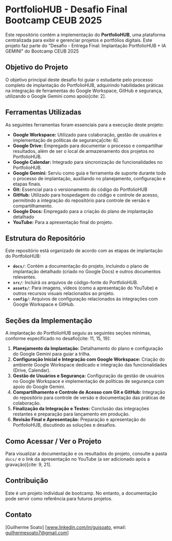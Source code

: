 # PortfolioHUB - Desafio Final Bootcamp CEUB 2025

Este repositório contém a implementação do **PortfolioHUB**, uma plataforma centralizada para exibir e gerenciar projetos e portfólios digitais. Este projeto faz parte do "Desafio - Entrega Final: Implantação PortfolioHUB + IA GEMINI" do Bootcamp CEUB 2025

## Objetivo do Projeto

O objetivo principal deste desafio foi guiar o estudante pelo processo completo de implantação do PortfolioHUB, adquirindo habilidades práticas na integração de ferramentas do Google Workspace, GitHub e segurança, utilizando o Google Gemini como apoio[cite: 2].

## Ferramentas Utilizadas

As seguintes ferramentas foram essenciais para a execução deste projeto:

* **Google Workspace:** Utilizado para colaboração, gestão de usuários e implementação de políticas de segurança[cite: 6].
* **Google Drive:** Empregado para documentar o processo e compartilhar resultados, além de ser o local de armazenamento dos projetos no PortfolioHUB.
* **Google Calendar:** Integrado para sincronização de funcionalidades no PortfolioHUB.
* **Google Gemini:** Serviu como guia e ferramenta de suporte durante todo o processo de implantação, auxiliando no planejamento, configuração e etapas finais.
* **Git:** Essencial para o versionamento do código do PortfolioHUB
* **GitHub:** Utilizado para hospedagem do código e controle de acesso, permitindo a integração do repositório para controle de versão e compartilhamento.
* **Google Docs:** Empregado para a criação do plano de implantação detalhado
* **YouTube:** Para a apresentação final do projeto.

## Estrutura do Repositório

Este repositório está organizado de acordo com as etapas de implantação do PortfolioHUB:

* **`docs/`**: Contém a documentação do projeto, incluindo o plano de implantação detalhado (criado no Google Docs) e outros documentos relevantes.
* **`src/`**: Incluirá os arquivos de código-fonte do PortfolioHUB.
* **`assets/`**: Para imagens, vídeos (como a apresentação do YouTube) e outros recursos visuais relacionados ao projeto.
* **`config/`**: Arquivos de configuração relacionados às integrações com Google Workspace e GitHub.

## Seções da Implementação

A implantação do PortfolioHUB seguiu as seguintes seções mínimas, conforme especificado no desafio[cite: 11, 15, 19]:

1.  **Planejamento da Implantação:** Detalhamento do plano e configuração do Google Gemini para guiar a trilha.
2.  **Configuração Inicial e Integração com Google Workspace:** Criação do ambiente Google Workspace dedicado e integração das funcionalidades (Drive, Calendar).
3.  **Gestão de Usuários e Segurança:** Configuração da gestão de usuários no Google Workspace e implementação de políticas de segurança com apoio do Google Gemini.
4.  **Compartilhamento e Controle de Acesso com Git e GitHub:** Integração do repositório para controle de versão e documentação das práticas de colaboração.
5.  **Finalização da Integração e Testes:** Conclusão das integrações restantes e preparação para lançamento em produção.
6.  **Revisão Final e Apresentação:** Preparação e apresentação do PortfolioHUB, discutindo as soluções e desafios.

## Como Acessar / Ver o Projeto

Para visualizar a documentação e os resultados do projeto, consulte a pasta `docs/` e o link da apresentação no YouTube (a ser adicionado após a gravação)[cite: 9, 21].

## Contribuição

Este é um projeto individual de bootcamp. No entanto, a documentação pode servir como referência para futuros projetos.

## Contato

[Guilherme Soato]
[www.linkedin.com/in/guisoato, email: guilhermesoato7@gmail.com]
